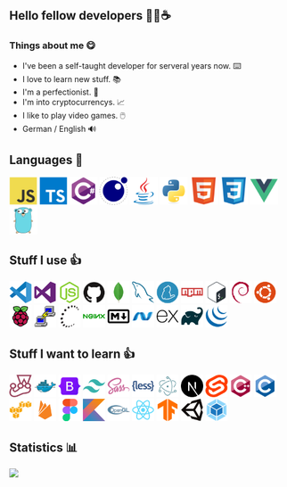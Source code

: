 ## Hello fellow developers 👋🙂☕

### Things about me 😋

-   I've been a self-taught developer for serveral years now. ⌨️
-   I love to learn new stuff. 📚
-   I'm a perfectionist. 💯
-   I'm into cryptocurrencys. 📈
-   I like to play video games. 🖱️
-   German / English 🔊

## Languages 📗

<div align="left"> 
<img height="50em" src="https://raw.githubusercontent.com/devicons/devicon/master/icons/javascript/javascript-original.svg" />
<img height="50em" src="https://raw.githubusercontent.com/devicons/devicon/master/icons/typescript/typescript-original.svg" />
<img height="50em" src="https://raw.githubusercontent.com/devicons/devicon/master/icons/csharp/csharp-original.svg" />
<img height="50em" src="https://raw.githubusercontent.com/devicons/devicon/master/icons/lua/lua-original.svg" />
<img height="50em" src="https://raw.githubusercontent.com/devicons/devicon/master/icons/java/java-original.svg" />
<img height="50em" src="https://raw.githubusercontent.com/devicons/devicon/master/icons/python/python-original.svg" />
<img height="50em" src="https://raw.githubusercontent.com/devicons/devicon/master/icons/html5/html5-original.svg" />
<img height="50em" src="https://raw.githubusercontent.com/devicons/devicon/master/icons/css3/css3-original.svg" />
<img height="50em" src="https://raw.githubusercontent.com/devicons/devicon/master/icons/vuejs/vuejs-original.svg" />
<img height="50em" src="https://raw.githubusercontent.com/devicons/devicon/master/icons/go/go-original.svg" />
</div>

## Stuff I use 👍

<div align="left">
<img height="40em" src="https://raw.githubusercontent.com/devicons/devicon/master/icons/vscode/vscode-original.svg" />
<img height="40em" src="https://raw.githubusercontent.com/devicons/devicon/master/icons/visualstudio/visualstudio-plain.svg" />
<img height="40em" src="https://raw.githubusercontent.com/devicons/devicon/master/icons/nodejs/nodejs-original.svg" />
<img height="40em" src="https://raw.githubusercontent.com/devicons/devicon/master/icons/github/github-original.svg" />
<img height="40em" src="https://raw.githubusercontent.com/devicons/devicon/master/icons/mongodb/mongodb-original.svg" />
<img height="40em" src="https://raw.githubusercontent.com/devicons/devicon/master/icons/mysql/mysql-original.svg" />
<img height="40em" src="https://raw.githubusercontent.com/devicons/devicon/master/icons/yarn/yarn-original.svg" />
<img height="40em" src="https://raw.githubusercontent.com/devicons/devicon/master/icons/npm/npm-original-wordmark.svg" />
<img height="40em" src="https://raw.githubusercontent.com/devicons/devicon/master/icons/bash/bash-original.svg" />
<img height="40em" src="https://raw.githubusercontent.com/devicons/devicon/master/icons/debian/debian-original.svg" />
<img height="40em" src="https://raw.githubusercontent.com/devicons/devicon/master/icons/ubuntu/ubuntu-plain.svg" />
<img height="40em" src="https://raw.githubusercontent.com/devicons/devicon/master/icons/raspberrypi/raspberrypi-original.svg" />
<img height="40em" src="https://raw.githubusercontent.com/devicons/devicon/master/icons/putty/putty-original.svg" />
<img height="40em" src="https://raw.githubusercontent.com/devicons/devicon/master/icons/ssh/ssh-original.svg" />
<img height="40em" src="https://raw.githubusercontent.com/devicons/devicon/master/icons/nginx/nginx-original.svg" />
<img height="40em" src="https://raw.githubusercontent.com/devicons/devicon/master/icons/markdown/markdown-original.svg" />
<img height="40em" src="https://raw.githubusercontent.com/devicons/devicon/master/icons/dot-net/dot-net-original.svg" />
<img height="40em" src="https://raw.githubusercontent.com/devicons/devicon/master/icons/express/express-original.svg" />
<img height="40em" src="https://raw.githubusercontent.com/devicons/devicon/master/icons/gradle/gradle-plain.svg" />
<img height="40em" src="https://raw.githubusercontent.com/devicons/devicon/master/icons/jquery/jquery-original.svg" />
</div>

## Stuff I want to learn 👍

<div align="left">
<img height="40em" src="https://raw.githubusercontent.com/devicons/devicon/master/icons/jest/jest-plain.svg" />
<img height="40em" src="https://raw.githubusercontent.com/devicons/devicon/master/icons/docker/docker-original.svg" />
<img height="40em" src="https://raw.githubusercontent.com/devicons/devicon/master/icons/bootstrap/bootstrap-original.svg" />
<img height="40em" src="https://raw.githubusercontent.com/devicons/devicon/master/icons/tailwindcss/tailwindcss-plain.svg" />
<img height="40em" src="https://raw.githubusercontent.com/devicons/devicon/master/icons/sass/sass-original.svg" />
<img height="40em" src="https://raw.githubusercontent.com/devicons/devicon/master/icons/less/less-plain-wordmark.svg" />
<img height="40em" src="https://raw.githubusercontent.com/devicons/devicon/master/icons/electron/electron-original.svg" />
<img height="40em" src="https://raw.githubusercontent.com/devicons/devicon/master/icons/nextjs/nextjs-original.svg" />
<img height="40em" src="https://raw.githubusercontent.com/devicons/devicon/master/icons/svelte/svelte-original.svg" />
<img height="40em" src="https://raw.githubusercontent.com/devicons/devicon/master/icons/cplusplus/cplusplus-original.svg" />
<img height="40em" src="https://raw.githubusercontent.com/devicons/devicon/master/icons/c/c-original.svg" />
<img height="40em" src="https://raw.githubusercontent.com/devicons/devicon/master/icons/amazonwebservices/amazonwebservices-original.svg" />
<img height="40em" src="https://raw.githubusercontent.com/devicons/devicon/master/icons/firebase/firebase-plain.svg" />
<img height="40em" src="https://raw.githubusercontent.com/devicons/devicon/master/icons/figma/figma-original.svg" />
<img height="40em" src="https://raw.githubusercontent.com/devicons/devicon/master/icons/kotlin/kotlin-original.svg" />
<img height="40em" src="https://raw.githubusercontent.com/devicons/devicon/master/icons/opengl/opengl-original.svg" />
<img height="40em" src="https://raw.githubusercontent.com/devicons/devicon/master/icons/react/react-original.svg" />
<img height="40em" src="https://raw.githubusercontent.com/devicons/devicon/master/icons/tensorflow/tensorflow-original.svg" />
<img height="40em" src="https://raw.githubusercontent.com/devicons/devicon/master/icons/unity/unity-original.svg" />
<img height="40em" src="https://raw.githubusercontent.com/devicons/devicon/master/icons/webpack/webpack-original.svg" />
</div>

## Statistics 📊

<a href="https://github.com/FrankoFM">
  <img 
    height="200em"
    style="display: block; margin-left: auto; margin-right: auto;"
    src="https://github-readme-stats-eight-theta.vercel.app/api?username=frankofm&show_icons=true&theme=gotham&include_all_commits=true&count_private=true"
  />
</a>
